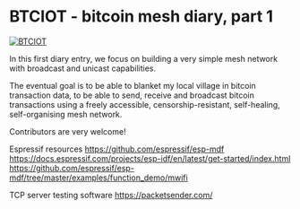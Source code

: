 # BTCIOT - bitcoin mesh diary, part 1

[![BTCIOT](https://i.imgur.com/MFQwEzz.jpg)](https://www.youtube.com/watch?v=3DN4L_vdwA4)


In this first diary entry, we focus on building a very simple mesh network with broadcast and unicast capabilities. 

The eventual goal is to be able to blanket my local village in bitcoin transaction data, to be able to send, receive and broadcast bitcoin transactions using a freely accessible, censorship-resistant, self-healing, self-organising mesh network.

Contributors are very welcome!

Espressif resources 
https://github.com/espressif/esp-mdf
https://docs.espressif.com/projects/esp-idf/en/latest/get-started/index.html
https://github.com/espressif/esp-mdf/tree/master/examples/function_demo/mwifi


TCP server testing software
https://packetsender.com/
